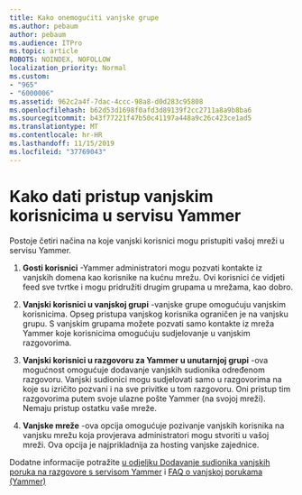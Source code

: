 ```yaml
---
title: Kako onemogućiti vanjske grupe
ms.author: pebaum
author: pebaum
ms.audience: ITPro
ms.topic: article
ROBOTS: NOINDEX, NOFOLLOW
localization_priority: Normal
ms.custom:
- "965"
- "6000006"
ms.assetid: 962c2a4f-7dac-4ccc-98a8-d0d283c95808
ms.openlocfilehash: b62d53d1698f0afd3d89139f2cc2711a8a9b8ba6
ms.sourcegitcommit: b43f77221f47b50c41197a448a9c26c423ce1ad5
ms.translationtype: MT
ms.contentlocale: hr-HR
ms.lasthandoff: 11/15/2019
ms.locfileid: "37769043"
---
```

# <a name="how-to-give-access-to-external-users-in-yammer"></a>Kako dati pristup vanjskim korisnicima u servisu Yammer

Postoje četiri načina na koje vanjski korisnici mogu pristupiti vašoj mreži u servisu Yammer.
  
1. **Gosti korisnici** -Yammer administratori mogu pozvati kontakte iz vanjskih domena kao korisnike na kućnu mrežu. Ovi korisnici će vidjeti feed sve tvrtke i mogu pridružiti drugim grupama u mrežama, kao dobro.

2. **Vanjski korisnici u vanjskoj grupi** -vanjske grupe omogućuju vanjskim korisnicima. Opseg pristupa vanjskog korisnika ograničen je na vanjsku grupu. S vanjskim grupama možete pozvati samo kontakte iz mreža Yammer koje korisnicima omogućuju sudjelovanje u vanjskim razgovorima.

3. **Vanjski korisnici u razgovoru za Yammer u unutarnjoj grupi** -ova mogućnost omogućuje dodavanje vanjskih sudionika određenom razgovoru. Vanjski sudionici mogu sudjelovati samo u razgovorima na koje su izričito pozvani i na sve privitke u tom razgovoru. Oni pristup tim razgovorima putem svoje ulazne pošte Yammer (na svojoj mreži). Nemaju pristup ostatku vaše mreže.

4. **Vanjske mreže** -ova opcija omogućuje pozivanje vanjskih korisnika na vanjsku mrežu koja provjerava administratori mogu stvoriti u vašoj mreži. Ova opcija je najprikladnija za hosting vanjske zajednice.

Dodatne informacije potražite [u odjeljku Dodavanje sudionika vanjskih poruka na razgovore s servisom Yammer](https://docs.microsoft.com/yammer/work-with-external-users/add-external-participants) i [FAQ o vanjskoj porukama (Yammer)](https://docs.microsoft.com/yammer/work-with-external-users/external-messaging-faq)
  